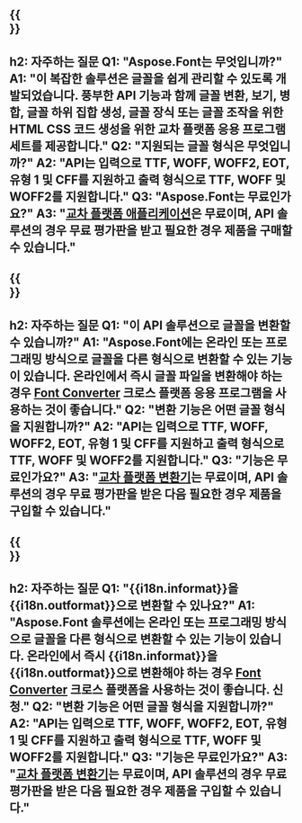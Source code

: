 ﻿---
translation: true
deploy: false
---

{{<section faq>}}
---
h2: 자주하는 질문
Q1: "Aspose.Font는 무엇입니까?"
A1: "이 복잡한 솔루션은 글꼴을 쉽게 관리할 수 있도록 개발되었습니다. 풍부한 API 기능과 함께 글꼴 변환, 보기, 병합, 글꼴 하위 집합 생성, 글꼴 장식 또는 글꼴 조작을 위한 HTML CSS 코드 생성을 위한 교차 플랫폼 응용 프로그램 세트를 제공합니다."
Q2: "지원되는 글꼴 형식은 무엇입니까?"
A2: "API는 입력으로 TTF, WOFF, WOFF2, EOT, 유형 1 및 CFF를 지원하고 출력 형식으로 TTF, WOFF 및 WOFF2를 지원합니다."
Q3: "Aspose.Font는 무료인가요?"
A3: "[교차 플랫폼 애플리케이션](https://products.aspose.app/font/applications)은 무료이며, API 솔루션의 경우 무료 평가판을 받고 필요한 경우 제품을 구매할 수 있습니다."
---

{{<section faq-converter>}}
---
h2: 자주하는 질문
Q1: "이 API 솔루션으로 글꼴을 변환할 수 있습니까?"
A1: "Aspose.Font에는 온라인 또는 프로그래밍 방식으로 글꼴을 다른 형식으로 변환할 수 있는 기능이 있습니다. 온라인에서 즉시 글꼴 파일을 변환해야 하는 경우 [Font Converter](https://products.aspose.app/font/conversion/) 크로스 플랫폼 응용 프로그램을 사용하는 것이 좋습니다."
Q2: "변환 기능은 어떤 글꼴 형식을 지원합니까?"
A2: "API는 입력으로 TTF, WOFF, WOFF2, EOT, 유형 1 및 CFF를 지원하고 출력 형식으로 TTF, WOFF 및 WOFF2를 지원합니다."
Q3: "기능은 무료인가요?"
A3: "[교차 플랫폼 변환기](https://products.aspose.app/font/conversion)는 무료이며, API 솔루션의 경우 무료 평가판을 받은 다음 필요한 경우 제품을 구입할 수 있습니다."
---

{{<section faq-converter-child>}}
---
h2: 자주하는 질문
Q1: "{{i18n.informat}}을 {{i18n.outformat}}으로 변환할 수 있나요?"
A1: "Aspose.Font 솔루션에는 온라인 또는 프로그래밍 방식으로 글꼴을 다른 형식으로 변환할 수 있는 기능이 있습니다. 온라인에서 즉시 {{i18n.informat}}을 {{i18n.outformat}}으로 변환해야 하는 경우 [Font Converter](https://products.aspose.app/font/conversion/) 크로스 플랫폼을 사용하는 것이 좋습니다. 신청."
Q2: "변환 기능은 어떤 글꼴 형식을 지원합니까?"
A2: "API는 입력으로 TTF, WOFF, WOFF2, EOT, 유형 1 및 CFF를 지원하고 출력 형식으로 TTF, WOFF 및 WOFF2를 지원합니다."
Q3: "기능은 무료인가요?"
A3: "[교차 플랫폼 변환기](https://products.aspose.app/font/conversion)는 무료이며, API 솔루션의 경우 무료 평가판을 받은 다음 필요한 경우 제품을 구입할 수 있습니다."
---